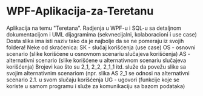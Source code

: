 # WPF-Aplikacija-za-Teretanu
Aplikacija na temu "Teretana". Radjenja u WPF-u i SQL-u sa detaljnom dokumentacijom i UML dijagramima (sekvnecijalni, kolaboracioni i use case)
Dosta slika ima isti naziv tako da je najbolje da se ne pomeraju iz svojih foldera!
Neke od skraćenica:
SK - slučaj korišćenja (use case)
OS - osnovni scenario (slike korišćene u osnovnom scenariu slučajeva korišćenja)
AS - alternativni scenario (slike korišćene u alternativnom scenariu slučajeva korišćenja)
Brojevi kao što su 2_1, 2_2, 2_1_1 itd. služe da povežu slike sa svojim alternativnim scenariom (npr. slika AS 2_1 se odnosi na alternativni scenario 2.1. u svom slučaju korišćenja
UG - ugovori (funkcije koje se koriste u samom programu i služe za komunikaciju sa bazom podataka)
